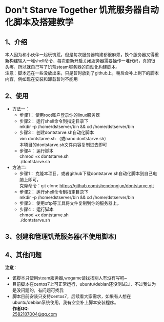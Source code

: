 # Don't Starve Together 饥荒服务器自动化脚本及搭建教学
## 1、介绍
本人因为和小伙伴一起玩饥荒，但是每次服务器构建都很麻烦，换个服务器又得重新构建输入一堆shell命令，每次更新开启关闭服务器需要操作一堆代码，真的很头疼，所以就自己写了饥荒steam服务器的自动化构建脚本。  
注意：脚本还在一些没放出来，只是暂时放到了github上，稍后会补上剩下的脚本内容，例如现在安装和卸载暂时不能用  
## 2、使用
- 方法一：
  * 步骤1： 使用root账户登录你的linux服务器
  * 步骤2： 运行shell命令到指定目录下  
       			   mkdir -p /home/dstserver/bin && cd /home/dstserver/bin   
  * 步骤3： 创建dontstarve.sh自动化脚本  
     			     vim dontstarve.sh  （或nano dontstarve.sh）  
      			    本项目的dontstarve.sh文件内容复制进去即可  
  * 步骤4： 运行脚本  
             chmod +x dontstarve.sh  
             ./dontstarve.sh  
- 方法二:
  * 步骤1： 克隆本项目，或者github下载dontstarve.sh自动化脚本到自己电脑上即可。  
         		   克隆命令：git clone https://github.com/shendongjun/dontstarve.git
  * 步骤2： 运行shell命令到指定目录下  
       			    mkdir -p /home/dstserver/bin && cd /home/dstserver/bin 
  * 步骤3： 使用xftp等工具将文件复制到你的服务器上。  
  * 步骤4： 运行脚本  
              chmod +x dontstarve.sh  
             ./dontstarve.sh   
## 3、创建和管理饥荒服务器(不使用脚本)

## 4、其他问题
**注意**：
* 该脚本只使用steam服务器,wegame请找找别人有没有写吧~
* 目前脚本在centos7上可正常运行，ubuntu/debian还没测试过，不过我认为是没问题的，有问题可找我
* 脚本目前安装只支持centos7，后续看大家需求，如果有人想在ubuntu/debian系统使用，我有空会补上脚本安装程序。  
**作者QQ**:  
2582107004@qq.com  
